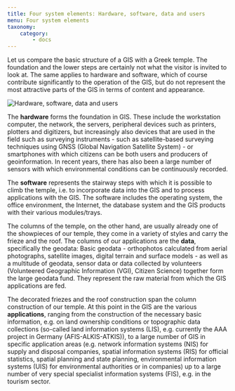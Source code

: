 ```yaml
---
title: Four system elements: Hardware, software, data and users
menu: Four system elements
taxonomy:
    category:
        - docs
---
```

Let us compare the basic structure of a GIS with a Greek temple. The foundation and the lower steps are certainly not what the visitor is invited to look at. The same applies to hardware and software, which of course contribute significantly to the operation of the GIS, but do not represent the most attractive parts of the GIS in terms of content and appearance.

![Hardware, software, data and users](GIS7.png)

The **hardware** forms the foundation in GIS. These include the workstation computer, the network, the servers, peripheral devices such as printers, plotters and digitizers, but increasingly also devices that are used in the field such as surveying instruments - such as satellite-based surveying techniques using GNSS (Global Navigation Satellite System) - or smartphones with which citizens can be both users and producers of geoinformation. In recent years, there has also been a large number of sensors with which environmental conditions can be continuously recorded. 

The **software** represents the stairway steps with which it is possible to climb the temple, i.e. to incorporate data into the GIS and to process applications with the GIS. The software includes the operating system, the office environment, the Internet, the database system and the GIS products with their various modules/trays.

The columns of the temple, on the other hand, are usually already one of the showpieces of our temple, they come in a variety of styles and carry the frieze and the roof. The columns of our applications are the **data**, specifically the geodata: Basic geodata - orthophotos calculated from aerial photographs, satellite images, digital terrain and surface models - as well as a multitude of geodata, sensor data or data collected by volunteers (Volunteered Geographic Information (VGI), Citizen Science) together form the large geodata fund. They represent the raw material from which the GIS applications are fed. 

The decorated friezes and the roof construction span the column construction of our temple. At this point in the GIS are the various **applications**, ranging from the construction of the necessary basic information, e.g. on land ownership conditions or topographic data collections (so-called land information systems (LIS), e.g. currently the AAA project in Germany (AFIS-ALKIS-ATKIS)), to a large number of GIS in specific application areas (e.g. network information systems (NIS) for supply and disposal companies, spatial information systems (RIS) for official statistics, spatial planning and state planning, environmental information systems (UIS) for environmental authorities or in companies) up to a large number of very special specialist information systems (FIS), e.g. in the tourism sector.